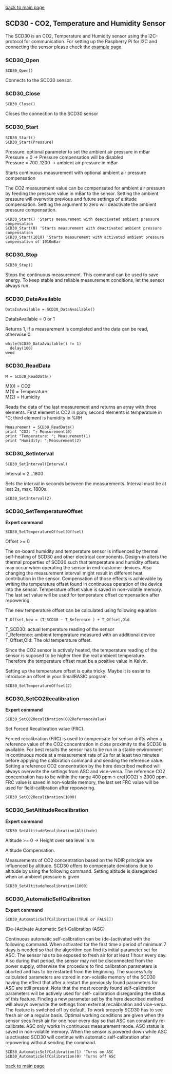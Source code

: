 [back to main page](./index.html)

## SCD30 - CO2, Temperature and Humidity Sensor

The SCD30 is an CO2, Temperature and Humidity sensor using the I2C-protocol for communication.
For setting up the Raspberry Pi for I2C and connecting the sensor please check the [example page](./example_scd30.html).

### SCD30_Open
```
SCD30_Open()
```
Connects to the SCD30 sensor.

### SCD30_Close
```
SCD30_Close()
```
Closes the connection to the SCD30 sensor

### SCD30_Start
```
SCD30_Start()
SCD30_Start(Pressure)
```
Pressure: optional parameter to set the ambient air pressure in mBar  
Pressure = 0 -> Pressure compensation will be disabled  
Pressure = 700..1200 -> ambient air pressure in mBar  
  
Starts continuous measurement with optional ambient air pressure compensation  

The CO2 measurement value can be compensated for ambient air pressure by feeding the pressure value in mBar to the sensor.
Setting the ambient pressure will overwrite previous and future settings of altitude compensation. Setting the argument
to zero will deactivate the ambient pressure compensation.

```
SCD30_Start() 'Starts measurement with deactivated ambient pressure compensation
SCD30_Start(0) 'Starts measurement with deactivated ambient pressure compensation
SCD30_Start(1010) 'Starts measurement with activated ambient pressure compensation of 1010mBar
```

### SCD30_Stop
```
SCD30_Stop()
```
Stops the continuous measurement. This command can be used to save energy. To keep stable and reliable measurement conditions, let the sensor always run.

### SCD30_DataAvailable
```
DataIsAvailable = SCD30_DataAvailable()
```
DataIsAvailable = 0 or 1

Returns 1, if a measurement is completed and the data can be read, otherwise 0.

```
while(SCD30_DataAvailable() != 1)
  delay(100)
wend
```


### SCD30_ReadData
```
M = SCD30_ReadData()
```
M(0) = CO2  
M(1) = Temperature  
M(2) = Humidity  

Reads the data of the last measurement and returns an array with three elements. First element is CO2 in ppm; 
second elements is temperature in °C; third element is humidity in %RH

```
Measurement = SCD30_ReadData()
print "CO2: "; Measurement(0)
print "Temperature: "; Measurement(1)
print "Humidity: ";Measurement(2)
```
### SCD30_SetInterval
```
SCD30_SetInterval(Interval)
```
Interval = 2...1800

Sets the interval in seconds between the measurements. Interval must be at leat 2s, max. 1800s.
```
SCD30_SetInterval(2)
```

### SCD30_SetTemperatureOffset
**Expert command**
```
SCD30_SetTemperatureOffset(Offset)
```
Offset >= 0

The on-board humidity and temperature sensor is influenced by thermal self-heating of 
SCD30 and other electrical components. Design-in alters the thermal properties of
SCD30 such that temperature and humidity offsets may occur when operating the sensor
in end-customer devices. Also changing the measurement intervall might result in different
heat contribution in the sensor. Compensation of those effects is achievable by writing the 
temperature offset found in continuous operation of the device into the sensor.
Temperature offset value is saved in non-volatile memory. The last set value will be
used for temperature offset compensation after repowering.

The new temperature offset can be calculated using following equation:
```
T_Offset,New = (T_SCD30 − T_Reference ) + T_Offset,Old
````
T_SCD30: actual temperature reading of the sensor  
T_Reference: ambient temperature measured with an additional device  
T_Offset,Old: The old temperature offset.  

Since the CO2 sensor is actively heated, the temperature reading of the sensor is suposed
to be higher then the real ambient temperature. Therefore the temperature offset must be
a positive value in Kelvin.

Setting up the temperature offset is quite tricky. Maybe it is easier to introduce an offset
in your SmallBASIC program.

```
SCD30_SetTemperatureOffset(2)
```

### SCD30_SetCO2Recalibration
**Expert command**
```
SCD30_SetCO2Recalibration(CO2ReferenceValue)
```
Set Forced Recalibration value (FRC).

Forced recalibration (FRC) is used to compensate for sensor drifts
when a reference value of the CO2 concentration in close proximity
to the SCD30 is available. For best results the sensor has to be
run in a stable environment in continuous mode at a measurement
rate of 2s for at least two minutes before applying the calibration
command and sending the reference value. Setting a reference CO2
concentration by the here described method will always overwrite
the settings from ASC and vice-versa. The reference CO2 concentration
has to be within the range 400 ppm ≤ cref(CO2) ≤ 2000 ppm. FRC value
is saved in non-volatile memory, the last set FRC value will be
used for field-calibration after repowering.

```
SCD30_SetCO2Recalibration(1000)
```

### SCD30_SetAltitudeRecalibration
**Expert command**
```
SCD30_SetAltitudeRecalibration(Altitude)
```
Altitude >= 0 -> Height over sea level in m 

Altitude Compensation.

Measurements of CO2 concentration based on the NDIR principle are
influenced by altitude. SCD30 offers to compensate deviations due
to altitude by using the following command. Setting altitude is
disregarded when an ambient pressure is given

```
SCD30_SetAltitudeRecalibration(1000)
```

### SCD30_AutomaticSelfCalibration
**Expert command**
```
SCD30_AutomaticSelfCalibration([TRUE or FALSE])
```
(De-)Activate Automatic Self-Calibration (ASC)

Continuous automatic self-calibration can be (de-)activated
with the following command. When activated for the first time a
period of minimum 7 days is needed so that the algorithm can find
its initial parameter set for ASC. The sensor has to be exposed
to fresh air for at least 1 hour every day. Also during that period,
the sensor may not be disconnected from the power supply, otherwise
the procedure to find calibration parameters is aborted and has to
be restarted from the beginning. The successfully calculated
parameters are stored in non-volatile memory of the SCD30 having
the effect that after a restart the previously found parameters
for ASC are still present. Note that the most recently found
self-calibration parameters will be actively used for self-
calibration disregarding the status of this feature. Finding a new
parameter set by the here described method will always overwrite
the settings from external recalibration and 
vice-versa. The feature is switched off by default. To work
properly SCD30 has to see fresh air on a regular basis.
Optimal working conditions are given when the sensor sees fresh
air for one hour every day so that ASC can constantly re-calibrate.
ASC only works in continuous measurement mode. ASC status is saved
in non-volatile memory. When the sensor is powered down while
ASC is activated SCD30 will continue with automatic self-calibration
after repowering without sending the command.

```
SCD30_AutomaticSelfCalibration(1) 'Turns on ASC
SCD30_AutomaticSelfCalibration(0) 'Turns off ASC
```

[back to main page](./index.html)

